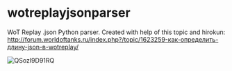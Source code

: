 # wotreplayjsonparser
WoT Replay .json Python parser.
Created with help of this topic and hirokun: http://forum.worldoftanks.ru/index.php?/topic/1623259-как-определить-длину-json-в-wotreplay/

![QSozI9D91RQ](https://user-images.githubusercontent.com/96793443/149652655-7c4d45de-9fb3-4ec2-9d4b-3488341cea4c.jpg)
